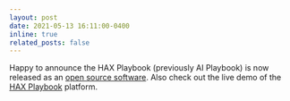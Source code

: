 ```yaml
---
layout: post
date: 2021-05-13 16:11:00-0400
inline: true
related_posts: false
---
```


Happy to announce the HAX Playbook (previously AI Playbook) is now released as an [open source software](https://github.com/microsoft/HAXPlaybook). Also check out the live demo of the [HAX Playbook](https://microsoft.github.io/HAXPlaybook/) platform.
